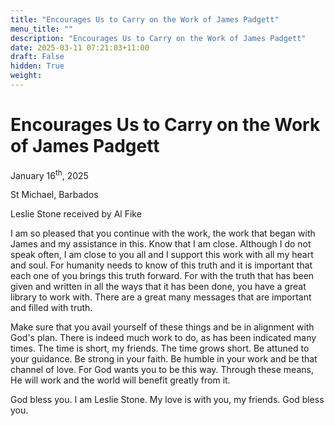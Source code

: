 ```yaml
---
title: "Encourages Us to Carry on the Work of James Padgett"
menu_title: ""
description: "Encourages Us to Carry on the Work of James Padgett"
date: 2025-03-11 07:21:03+11:00
draft: False
hidden: True
weight:
---
```

# Encourages Us to Carry on the Work of James Padgett

January 16<sup>th</sup>, 2025

St Michael, Barbados

Leslie Stone received by Al Fike

I am so pleased that you continue with the work, the work that began with James and my assistance in this. Know that I am close. Although I do not speak often, I am close to you all and I support this work with all my heart and soul. For humanity needs to know of this truth and it is important that each one of you brings this truth forward. For with the truth that has been given and written in all the ways that it has been done, you have a great library to work with. There are a great many messages that are important and filled with truth.

Make sure that you avail yourself of these things and be in alignment with God's plan. There is indeed much work to do, as has been indicated many times. The time is short, my friends. The time grows short. Be attuned to your guidance. Be strong in your faith. Be humble in your work and be that channel of love. For God wants you to be this way. Through these means, He will work and the world will benefit greatly from it.

God bless you. I am Leslie Stone. My love is with you, my friends. God bless you.
